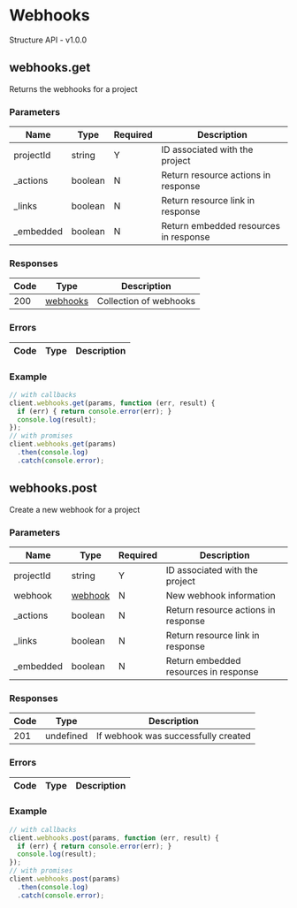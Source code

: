 # Webhooks
Structure API - v1.0.0

## webhooks.get
Returns the webhooks for a project



### Parameters
| Name | Type | Required | Description |
| ---- | ---- | -------- | ----------- |
| projectId | string | Y | ID associated with the project |
| _actions | boolean | N | Return resource actions in response |
| _links | boolean | N | Return resource link in response |
| _embedded | boolean | N | Return embedded resources in response |

### Responses
| Code | Type | Description |
| ---- | ---- | ----------- |
| 200 | [webhooks](_schemas.md#webhooks) | Collection of webhooks |

### Errors
| Code | Type | Description |
| ---- | ---- | ----------- |

### Example
```javascript
// with callbacks
client.webhooks.get(params, function (err, result) {
  if (err) { return console.error(err); }
  console.log(result);
});
// with promises
client.webhooks.get(params)
  .then(console.log)
  .catch(console.error);
```
## webhooks.post
Create a new webhook for a project



### Parameters
| Name | Type | Required | Description |
| ---- | ---- | -------- | ----------- |
| projectId | string | Y | ID associated with the project |
| webhook | [webhook](_schemas.md#webhook) | N | New webhook information |
| _actions | boolean | N | Return resource actions in response |
| _links | boolean | N | Return resource link in response |
| _embedded | boolean | N | Return embedded resources in response |

### Responses
| Code | Type | Description |
| ---- | ---- | ----------- |
| 201 | undefined | If webhook was successfully created |

### Errors
| Code | Type | Description |
| ---- | ---- | ----------- |

### Example
```javascript
// with callbacks
client.webhooks.post(params, function (err, result) {
  if (err) { return console.error(err); }
  console.log(result);
});
// with promises
client.webhooks.post(params)
  .then(console.log)
  .catch(console.error);
```
